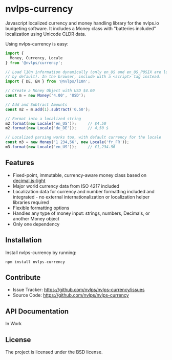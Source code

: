 nvlps-currency
==============

Javascript localized currency and money handling library for the nvlps.io
budgeting software. It includes a Money class with "batteries included"
localization using Unicode CLDR data.

Using nvlps-currency is easy:

```javascript
import {
  Money, Currency, Locale
} from '@nvlps/currency';

// Load l10n information dynamically (only en_US and en_US_POSIX are loaded
// by default). In the browser, include with a <script> tag instead.
import { DE, EN } from '@nvlps/l10n';

// Create a Money Object with USD $4.00
const m = new Money('4.00', 'USD');

// Add and Subtract Amounts
const m2 = m.add(1).subtract('0.50');

// Format into a localized string
m2.format(new Locale('en_US'));     // $4.50
m2.format(new Locale('de_DE'));     // 4,50 $

// Localized parsing works too, with default currency for the locale
const m3 = new Money('1 234,56', new Locale('fr_FR'));
m3.format(new Locale('en_US'));     // €1,234.56
```

Features
--------

- Fixed-point, immutable, currency-aware money class based on
[decimal.js-light](https://github.com/MikeMcl/decimal.js-light/)
- Major world currency data from ISO 4217 included
- Localization data for currency and number formatting included and integrated -
no external internationalization or localization helper libraries required
- Flexible formatting options
- Handles any type of money input: strings, numbers, Decimals, or another Money
object
- Only one dependency

Installation
------------

Install nvlps-currency by running:

```shell
npm install nvlps-currency
```

Contribute
----------

- Issue Tracker: https://github.com/nvlps/nvlps-currency/issues
- Source Code: https://github.com/nvlps/nvlps-currency

API Documentation
-----------------

In Work

License
-------

The project is licensed under the BSD license.
